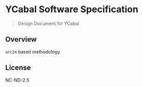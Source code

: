 # YCabal Software Specification

> Design Document for YCabal

## Overview

`arc24` based methodology

## License

NC-ND-2.5

